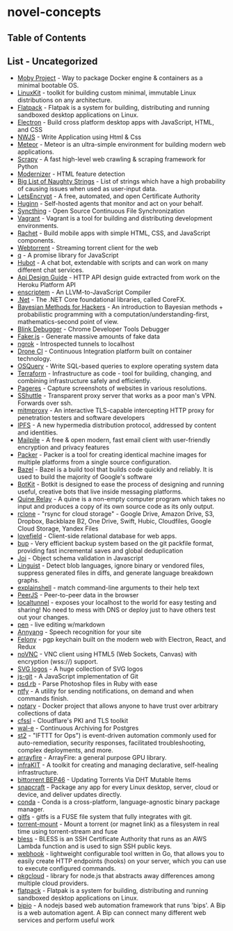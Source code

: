 # novel-concepts

## Table of Contents



## List - Uncategorized


- [Moby Project](https://mobyproject.org/) - Way to package Docker engine & containers as a minimal bootable OS.
- [LinuxKit](https://github.com/linuxkit/linuxkit) - toolkit for building custom minimal, immutable Linux distributions on any architecture. 
- [Flatpack](https://github.com/flatpak/flatpak) - Flatpak is a system for building, distributing and running sandboxed desktop applications on Linux.
- [Electron](https://github.com/electron/electron) - Build cross platform desktop apps with JavaScript, HTML, and CSS
- [NWJS](https://nwjs.io/) - Write Application using Html & Css
- [Meteor](https://github.com/meteor/meteor) - Meteor is an ultra-simple environment for building modern web applications.
- [Scrapy](https://github.com/scrapy/scrapy) - A fast high-level web crawling & scraping framework for Python
- [Modernizer](https://github.com/Modernizr/Modernizr) - HTML feature detection
- [Big List of Naughty Strings](https://github.com/minimaxir/big-list-of-naughty-strings) - List of strings which have a high probability of causing issues when used as user-input data.
- [LetsEncrypt](https://letsencrypt.org/) - A free, automated, and open Certificate Authority
- [Huginn](https://github.com/cantino/huginn) - Self-hosted agents that monitor and act on your behalf.
- [Syncthing](https://github.com/syncthing/syncthing) - Open Source Continuous File Synchronization
- [Vagrant](https://github.com/mitchellh/vagrant) - Vagrant is a tool for building and distributing development environments.
- [Rachet](https://github.com/twbs/ratchet) - Build mobile apps with simple HTML, CSS, and JavaScript components.
- [Webtorrent](https://github.com/webtorrent/webtorrent) - Streaming torrent client for the web
- [q](https://github.com/kriskowal/q) - A promise library for JavaScript
- [Hubot](https://github.com/github/hubot) - A chat bot, extendable with scripts and can work on many different chat services.
- [Api Design Guide](https://github.com/interagent/http-api-design) - HTTP API design guide extracted from work on the Heroku Platform API
- [enscriptem](https://github.com/kripken/emscripten) - An LLVM-to-JavaScript Compiler
- [.Net](https://github.com/Microsoft/dotnet) - The .NET Core foundational libraries, called CoreFX.
- [Bayesian Methods for Hackers](https://github.com/CamDavidsonPilon/Probabilistic-Programming-and-Bayesian-Methods-for-Hackers) - An introduction to Bayesian methods + probabilistic programming with a computation/understanding-first, mathematics-second point of view.
- [Blink Debugger](https://www.chromium.org/blink) - Chrome Developer Tools Debugger
- [Faker.js](https://github.com/Marak/faker.js) - Generate massive amounts of fake data
- [ngrok](https://github.com/inconshreveable/ngrok) - Introspected tunnels to localhost
- [Drone CI](https://github.com/drone/drone) - Continuous Integration platform built on container technology. 
- [OSQuery](https://github.com/facebook/osquery) - Write SQL-based queries to explore operating system data
- [Terraform](https://github.com/hashicorp/terraform) - Infrastructure as code - tool for building, changing, and combining infrastructure safely and efficiently.
- [Pageres](https://github.com/sindresorhus/pageres) - Capture screenshots of websites in various resolutions.
- [SShuttle](https://github.com/apenwarr/sshuttle) - Transparent proxy server that works as a poor man's VPN. Forwards over ssh. 
- [mitmproxy](https://github.com/mitmproxy/mitmproxy) - An interactive TLS-capable intercepting HTTP proxy for penetration testers and software developers
- [IPFS](https://github.com/ipfs/ipfs) - A new hypermedia distribution protocol, addressed by content and identities. 
- [Mailpile](https://github.com/mailpile/Mailpile) - A free & open modern, fast email client with user-friendly encryption and privacy features
- [Packer](https://github.com/hashicorp/packer) - Packer is a tool for creating identical machine images for multiple platforms from a single source configuration.
- [Bazel](https://github.com/bazelbuild/bazel) - Bazel is a build tool that builds code quickly and reliably. It is used to build the majority of Google's software
- [BotKit](https://github.com/howdyai/botkit) - Botkit is designed to ease the process of designing and running useful, creative bots that live inside messaging platforms.
- [Quine Relay](https://github.com/mame/quine-relay) - A quine is a non-empty computer program which takes no input and produces a copy of its own source code as its only output.
- [rclone](https://github.com/ncw/rclone) - "rsync for cloud storage" - Google Drive, Amazon Drive, S3, Dropbox, Backblaze B2, One Drive, Swift, Hubic, Cloudfiles, Google Cloud Storage, Yandex Files
- [lovefield](https://github.com/google/lovefield) - Client-side relational database for web apps. 
- [bup](https://github.com/bup/bup) - Very efficient backup system based on the git packfile format, providing fast incremental saves and global deduplication
- [Joi](https://github.com/hapijs/joi) - Object schema validation in Javascript
- [Linguist](https://github.com/github/linguist) - Detect blob languages, ignore binary or vendored files, suppress generated files in diffs, and generate language breakdown graphs.
- [explainshell](https://github.com/idank/explainshell) - match command-line arguments to their help text
- [PeerJS](https://github.com/peers/peerjs) - Peer-to-peer data in the browser
- [localtunnel](https://github.com/localtunnel/localtunnel) - exposes your localhost to the world for easy testing and sharing! No need to mess with DNS or deploy just to have others test out your changes.
- [pen](https://github.com/sofish/pen) - live editing w/markdown
- [Annyang](https://github.com/TalAter/annyang) - Speech recognition for your site
- [Felony](https://github.com/henryboldi/felony) - pgp keychain built on the modern web with Electron, React, and Redux
- [noVNC](https://github.com/novnc/noVNC) - VNC client using HTML5 (Web Sockets, Canvas) with encryption (wss://) support.
- [SVG logos](https://github.com/gilbarbara/logos) - A huge collection of SVG logos
- [js-git](https://github.com/creationix/js-git) - A JavaScript implementation of Git
- [psd.rb](https://github.com/layervault/psd.rb) - Parse Photoshop files in Ruby with ease
- [ntfy](https://github.com/dschep/ntfy) - A utility for sending notifications, on demand and when commands finish.
- [notary](https://github.com/docker/notary) - Docker project that allows anyone to have trust over arbitrary collections of data
- [cfssl](https://github.com/cloudflare/cfssl) - Cloudflare's PKI and TLS toolkit 
- [wal-e](https://github.com/wal-e/wal-e) - Continuous Archiving for Postgres
- [st2](https://github.com/StackStorm/st2) -  "IFTTT for Ops") is event-driven automation commonly used for auto-remediation, security responses, facilitated troubleshooting, complex deployments, and more. 
- [arrayfire](https://github.com/arrayfire/arrayfire) - ArrayFire: a general purpose GPU library.
- [infraKIT](https://github.com/docker/infrakit) - A toolkit for creating and managing declarative, self-healing infrastructure.
- [bittorrent BEP46](http://www.bittorrent.org/beps/bep_0046.html) - Updating Torrents Via DHT Mutable Items
- [snapcraft](https://snapcraft.io/) - Package any app for every Linux desktop, server, cloud or device, and deliver updates directly.
- [conda](https://github.com/conda/conda) - Conda is a cross-platform, language-agnostic binary package manager. 
- [gitfs](https://github.com/PressLabs/gitfs) - gitfs is a FUSE file system that fully integrates with git.
- [torrent-mount](https://github.com/mafintosh/torrent-mount) - Mount a torrent (or magnet link) as a filesystem in real time using torrent-stream and fuse
- [bless](https://github.com/Netflix/bless) - BLESS is an SSH Certificate Authority that runs as an AWS Lambda function and is used to sign SSH public keys.
- [webhook](https://github.com/adnanh/webhook) - lightweight configurable tool written in Go, that allows you to easily create HTTP endpoints (hooks) on your server, which you can use to execute configured commands. 
- [pkgcloud](https://github.com/pkgcloud/pkgcloud) - library for node.js that abstracts away differences among multiple cloud providers.
- [flatpack](http://flatpak.org/) - Flatpak is a system for building, distributing and running sandboxed desktop applications on Linux.
- [bipio](https://github.com/bipio-server/bipio) - A nodejs based web automation framework that runs 'bips'. A Bip is a web automation agent. A Bip can connect many different web services and perform useful work
